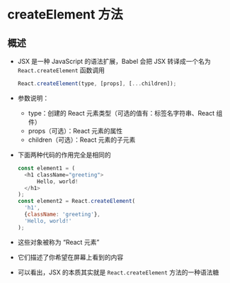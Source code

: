 # createElement 方法

## 概述

+ JSX 是一种 JavaScript 的语法扩展，Babel 会把 JSX 转译成一个名为 `React.createElement` 函数调用

  ```js
  React.createElement(type, [props], [...children]);
  ```

+ 参数说明：

  + type：创建的 React 元素类型（可选的值有：标签名字符串、React 组件）
  + props（可选）：React 元素的属性
  + children（可选）：React 元素的子元素

+ 下面两种代码的作用完全是相同的

  ```js
  const element1 = (
    <h1 className="greeting">
    	Hello, world!
    </h1>
  );
  const element2 = React.createElement(
    'h1',
    {className: 'greeting'},
    'Hello, world!'
  );
  ```

+ 这些对象被称为 “React 元素”
+ 它们描述了你希望在屏幕上看到的内容

+ 可以看出，JSX 的本质其实就是 `React.createElement` 方法的一种语法糖
